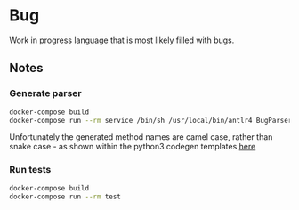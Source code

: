 # Bug

Work in progress language that is most likely filled with bugs.

## Notes

### Generate parser

```bash
docker-compose build
docker-compose run --rm service /bin/sh /usr/local/bin/antlr4 BugParser.g4 BugLexer.g4 -Dlanguage=Python3 -visitor -o parser
```

Unfortunately the generated method names are camel case, rather than snake case - as shown within the python3 codegen
templates
[here](https://github.com/antlr/antlr4/blob/837aa60e2c4736e242432c2ac93ed2de3b9eff3b/tool/resources/org/antlr/v4/tool/templates/codegen/Python3/Python3.stg#L104)

### Run tests

```bash
docker-compose build
docker-compose run --rm test
```
